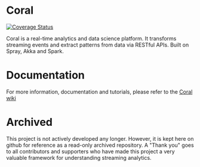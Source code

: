 Coral
=====

[![Coverage Status](https://coveralls.io/repos/coral-streaming/coral/badge.svg?branch=master)](https://coveralls.io/r/coral-streaming/coral)

Coral is a real-time analytics and data science platform. It transforms streaming events and extract patterns from data via RESTful APIs. Built on Spray, Akka and Spark.

Documentation
===

For more information, documentation and tutorials, please refer to the [Coral wiki](http://coral-streaming.github.io)

Archived
===

This project is not actively developed any longer. However, it is kept here on github for reference as a read-only archived repository. A "Thank you" goes to all contributors and supporters who have made this project a very valuable framework for understanding streaming analytics.

